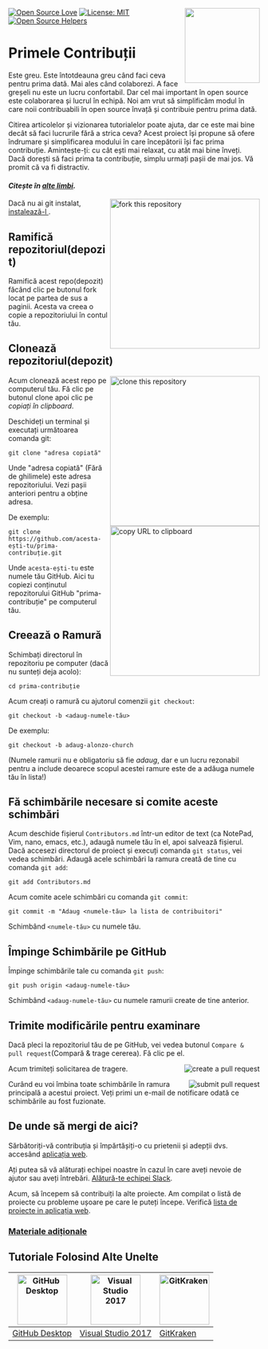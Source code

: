 [![Open Source Love](https://badges.frapsoft.com/os/v1/open-source.svg?v=103)](https://github.com/ellerbrock/open-source-badges/)
[<img align="right" width="150" src="https://firstcontributions.github.io/assets/Readme/join-slack-team.png">](https://join.slack.com/t/firstcontributors/shared_invite/enQtNjkxNzQwNzA2MTMwLTVhMWJjNjg2ODRlNWZhNjIzYjgwNDIyZWYwZjhjYTQ4OTBjMWM0MmFhZDUxNzBiYzczMGNiYzcxNjkzZDZlMDM)
[![License: MIT](https://img.shields.io/badge/License-MIT-green.svg)](https://opensource.org/licenses/MIT)
[![Open Source Helpers](https://www.codetriage.com/roshanjossey/first-contributions/badges/users.svg)](https://www.codetriage.com/roshanjossey/first-contributions)


# Primele Contribuții

Este greu. Este întotdeauna greu când faci ceva pentru prima dată. Mai ales când colaborezi. A face greșeli nu este un lucru confortabil. Dar cel mai important în open source este colaborarea și lucrul în echipă. Noi am vrut să simplificăm modul în care noii contribuabili în open source învață și contribuie pentru prima dată.

Citirea articolelor și vizionarea tutorialelor poate ajuta, dar ce este mai bine decât să faci lucrurile fără a strica ceva? Acest proiect își propune să ofere îndrumare și simplificarea modului în care începătorii își fac prima contribuție. Amintește-ți: cu cât ești mai relaxat, cu atât mai bine înveți. Dacă dorești să faci prima ta contribuție, simplu urmați pașii de mai jos. Vă promit că va fi distractiv.

#### *Citește în [alte limbi](Translations.md).*

<img align="right" width="300" src="https://firstcontributions.github.io/assets/Readme/fork.png" alt="fork this repository" />

Dacă nu ai git instalat, [ instalează-l ]( https://help.github.com/articles/set-up-git/ ).

## Ramifică repozitoriul(depozit)

Ramifică acest repo(depozit) făcând clic pe butonul fork locat pe partea de sus a paginii.
Acesta va creea o copie a repozitoriului în contul tău.

## Clonează repozitoriul(depozit)

<img align="right" width="300" src="https://firstcontributions.github.io/assets/Readme/clone.png" alt="clone this repository" />

Acum clonează acest repo pe computerul tău. Fă clic pe butonul clone apoi clic pe *copiați în clipboard*.

Deschideți un terminal și executați următoarea comanda git:

```
git clone "adresa copiată"
```
Unde "adresa copiată" (Fără de ghilimele) este adresa repozitoriului. Vezi pașii anteriori pentru a obține adresa.

<img align="right" width="300" src="https://firstcontributions.github.io/assets/Readme/copy-to-clipboard.png" alt="copy URL to clipboard" />

De exemplu:
```
git clone https://github.com/acesta-ești-tu/prima-contribuție.git
```
Unde `acesta-ești-tu` este numele tău GitHub. Aici tu copiezi conținutul repozitorului GitHub "prima-contribuție" pe computerul tău.

## Creează o Ramură

Schimbați directorul în repozitoriu pe computer (dacă nu sunteți deja acolo):

```
cd prima-contribuție
```
Acum creați o ramură cu ajutorul comenzii `git checkout`:
```
git checkout -b <adaug-numele-tău>
```

De exemplu:
```
git checkout -b adaug-alonzo-church
```
(Numele ramurii nu e obligatoriu să fie *adaug*, dar e un lucru rezonabil pentru a include deoarece scopul acestei ramure este de a adăuga numele tău în lista!)

## Fă schimbările necesare si comite aceste schimbări

Acum deschide fișierul `Contributors.md` într-un editor de text (ca NotePad, Vim, nano, emacs, etc.), adaugă numele tău în el, apoi salvează fișierul. Dacă accesezi directorul de proiect și execuți comanda `git status`, vei vedea schimbări. Adaugă acele schimbări la ramura creată de tine cu comanda `git add`:
```
git add Contributors.md
```

Acum comite acele schimbări cu comanda `git commit`:
```
git commit -m "Adaug <numele-tău> la lista de contribuitori"
```
Schimbând `<numele-tău>` cu numele tău.

## Împinge Schimbările pe GitHub

Împinge schimbările tale cu comanda `git push`:
```
git push origin <adaug-numele-tău>
```
Schimbând `<adaug-numele-tău>` cu numele ramurii create de tine anterior.

## Trimite modificările pentru examinare

Dacă pleci la repozitoriul tău de pe GitHub, vei vedea butonul `Compare & pull request`(Compară & trage cererea). Fă clic pe el.

<img style="float: right;" src="https://firstcontributions.github.io/assets/Readme/compare-and-pull.png" alt="create a pull request" />

Acum trimiteți solicitarea de tragere.

<img style="float: right;" src="https://firstcontributions.github.io/assets/Readme/submit-pull-request.png" alt="submit pull request" />

Curând eu voi îmbina toate schimbările în ramura principală a acestui proiect. Veți primi un e-mail de notificare odată ce schimbările au fost fuzionate.

## De unde să mergi de aici?

Sărbătoriți-vă contribuția și împărtășiți-o cu prietenii și adepții dvs. accesând [aplicația web](https://roshanjossey.github.io/first-contributions/#social-share).

Ați putea să vă alăturați echipei noastre în cazul în care aveți nevoie de ajutor sau aveți întrebări. [Alătură-te echipei Slack](https://join.slack.com/t/firstcontributors/shared_invite/enQtMzE1MTYwNzI3ODQ0LTZiMDA2OGI2NTYyNjM1MTFiNTc4YTRhZTg4OWZjMzA0ZWZmY2UxYzVkMzI1ZmVmOWI4ODdkZWQwNTM2NDVmNjY).

Acum, să începem să contribuiți la alte proiecte. Am compilat o listă de proiecte cu probleme ușoare pe care le puteți începe. Verifică  [lista de proiecte in aplicația web](https://roshanjossey.github.io/first-contributions/#project-list).

### [ Materiale adiționale ](../additional-material/git_workflow_scenarios/additional-material.md)


## Tutoriale Folosind Alte Unelte

|<a href="../gui-tool-tutorials/github-desktop-tutorial.md"><img alt="GitHub Desktop" src="https://desktop.github.com/images/desktop-icon.svg" width="100"></a>|<a href="../gui-tool-tutorials/github-windows-vs2017-tutorial.md"><img alt="Visual Studio 2017" src="https://upload.wikimedia.org/wikipedia/commons/c/cd/Visual_Studio_2017_Logo.svg" width="100"></a>|<a href="../gui-tool-tutorials/gitkraken-tutorial.md"><img alt="GitKraken" src="https://firstcontributions.github.io/assets/Readme/gk-icon.png" width="100"></a>|
|---|---|---|
|[GitHub Desktop](../gui-tool-tutorials/github-desktop-tutorial.md)|[Visual Studio 2017](../gui-tool-tutorials/github-windows-vs2017-tutorial.md)|[GitKraken](../gui-tool-tutorials/gitkraken-tutorial.md)|

